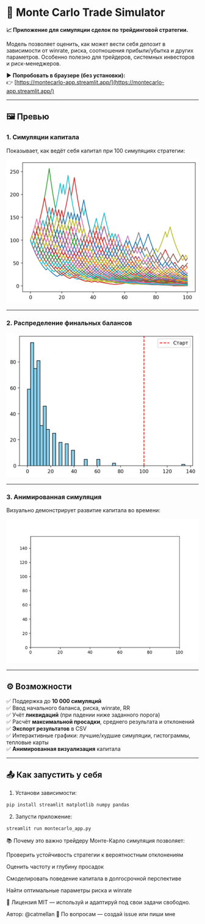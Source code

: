 # 🎲 Monte Carlo Trade Simulator

**📈 Приложение для симуляции сделок по трейдинговой стратегии.**

Модель позволяет оценить, как может вести себя депозит в зависимости от winrate, риска, соотношения прибыли/убытка и других параметров. Особенно полезно для трейдеров, системных инвесторов и риск-менеджеров.

▶️ **Попробовать в браузере (без установки):**  
👉 [https://montecarlo-app.streamlit.app/](https://montecarlo-app.streamlit.app/)

---

## 🖼️ Превью

### 1. Симуляции капитала
Показывает, как ведёт себя капитал при 100 симуляциях стратегии:

![simulations](simulations.png)

---

### 2. Распределение финальных балансов

![heatmap](finaly_balance.png)

---

### 3. Анимированная симуляция
Визуально демонстрирует развитие капитала во времени:

![animation](animation_preview.gif)

---

## ⚙️ Возможности

✅ Поддержка до **10 000 симуляций**  
✅ Ввод начального баланса, риска, winrate, RR  
✅ Учёт **ликвидаций** (при падении ниже заданного порога)  
✅ Расчёт **максимальной просадки**, среднего результата и отклонений  
✅ **Экспорт результатов** в CSV  
✅ Интерактивные графики: лучшие/худшие симуляции, гистограммы, тепловые карты  
✅ **Анимированная визуализация** капитала

---

## 📤 Как запустить у себя

1. Установи зависимости:

```bash
pip install streamlit matplotlib numpy pandas
```

2. Запусти приложение:

```bash
streamlit run montecarlo_app.py
```

📚 Почему это важно трейдеру
Монте-Карло симуляция позволяет:

Проверить устойчивость стратегии к вероятностным отклонениям

Оценить частоту и глубину просадок

Смоделировать поведение капитала в долгосрочной перспективе

Найти оптимальные параметры риска и winrate

📄 Лицензия
MIT — используй и адаптируй под свои задачи свободно.

Автор: @catmellan
💬 По вопросам — создай issue или пиши мне
